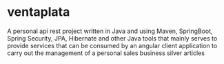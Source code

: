 # ventaplata
A personal api rest project written in Java and using Maven, SpringBoot, Spring Security, JPA, Hibernate and other Java tools that mainly serves to provide services that can be consumed by an angular client application to carry out the management of a personal sales business silver articles
